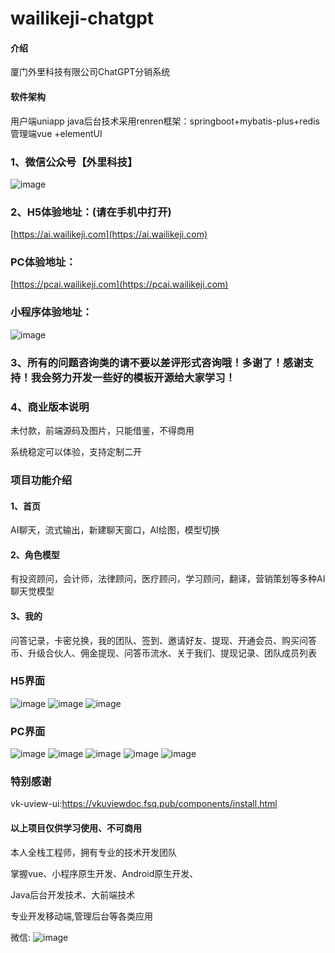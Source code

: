 # wailikeji-chatgpt

#### 介绍
厦门外里科技有限公司ChatGPT分销系统

#### 软件架构
用户端uniapp
java后台技术采用renren框架：springboot+mybatis-plus+redis
管理端vue +elementUI


### 1、微信公众号【外里科技】

![image](https://wailikeji.oss-cn-beijing.aliyuncs.com/yuanma/20230713/01642ED1FB1AFB89023D2A94296F3D2F.png)

### 2、H5体验地址：(请在手机中打开)

[https://ai.wailikeji.com](https://ai.wailikeji.com)


### PC体验地址：
[https://pcai.wailikeji.com](https://pcai.wailikeji.com)

### 小程序体验地址：

![image](https://wailikeji.oss-cn-beijing.aliyuncs.com/yuanma/gh_ded3ffc10d4f_430%20%281%29.jpg)

### 3、所有的问题咨询类的请不要以差评形式咨询哦！多谢了！感谢支持！我会努力开发一些好的模板开源给大家学习！

### 4、商业版本说明

未付款，前端源码及图片，只能借鉴，不得商用

系统稳定可以体验，支持定制二开


### 项目功能介绍

#### 1、首页

AI聊天，流式输出，新建聊天窗口，AI绘图，模型切换

#### 2、角色模型

有投资顾问，会计师，法律顾问，医疗顾问，学习顾问，翻译，营销策划等多种AI聊天觉模型

#### 3、我的

问答记录，卡密兑换，我的团队、签到、邀请好友、提现、开通会员、购买问答币、升级合伙人、佣金提现、问答币流水、关于我们、提现记录、团队成员列表

### H5界面
![image](https://wailikeji.oss-cn-beijing.aliyuncs.com/yuanma/20230713/%E5%89%AF%E6%9C%AC_%E6%9C%AA%E5%91%BD%E5%90%8D__2023-07-13%2B11_10_17.png)
![image](https://wailikeji.oss-cn-beijing.aliyuncs.com/yuanma/20230713/%E9%BB%98%E8%AE%A4%E6%A0%87%E9%A2%98__2023-07-13%2B11_04_44.png)
![image](https://wailikeji.oss-cn-beijing.aliyuncs.com/yuanma/20230713/%E9%BB%98%E8%AE%A4%E6%A0%87%E9%A2%98__2023-07-13%2B11_07_41.png)


### PC界面

![image](https://wailikeji.oss-cn-beijing.aliyuncs.com/yuanma/20230713/B5113E7B6B3F46024FE498B4F4FD3B8F.jpg)
![image](https://wailikeji.oss-cn-beijing.aliyuncs.com/yuanma/20230713/0A024900154F5FDB1560FEEA27A93469.jpg)
![image](https://wailikeji.oss-cn-beijing.aliyuncs.com/yuanma/8473BA7D-AFFF-4F18-8210-8A1630FD1C9F.png)
![image](https://wailikeji.oss-cn-beijing.aliyuncs.com/yuanma/8A8784D2785D48305D551F1362A517E3.jpg)
![image](https://wailikeji.oss-cn-beijing.aliyuncs.com/yuanma/6964F1792641C8FAADBE30A27F43072E.jpg)



### 特别感谢

vk-uview-ui:https://vkuviewdoc.fsq.pub/components/install.html

#### 以上项目仅供学习使用、不可商用

本人全栈工程师，拥有专业的技术开发团队

掌握vue、小程序原生开发、Android原生开发、

Java后台开发技术、大前端技术

专业开发移动端,管理后台等各类应用

微信:
![image](https://wailikeji.oss-cn-beijing.aliyuncs.com/yuanma/20051687709614_.pic.jpg)
